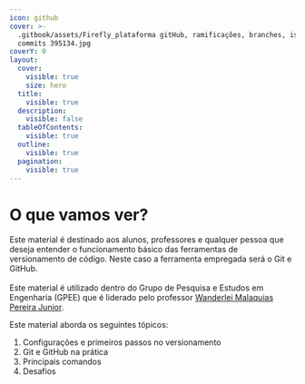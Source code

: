 ```yaml
---
icon: github
cover: >-
  .gitbook/assets/Firefly_plataforma gitHub, ramificações, branches, issues,
  commits 395134.jpg
coverY: 0
layout:
  cover:
    visible: true
    size: hero
  title:
    visible: true
  description:
    visible: false
  tableOfContents:
    visible: true
  outline:
    visible: true
  pagination:
    visible: true
---
```


# O que vamos ver?

Este material é destinado aos alunos, professores e qualquer pessoa que deseja entender o funcionamento básico das ferramentas de versionamento de código. Neste caso a ferramenta empregada será o Git e GitHub.\
\
Este material é utilizado dentro do Grupo de Pesquisa e Estudos em Engenharia (GPEE) que é liderado pelo professor [Wanderlei Malaquias Pereira Junior](http://lattes.cnpq.br/2268506213083114).

Este material aborda os seguintes tópicos:

1. Configurações e primeiros passos no versionamento
2. Git e GitHub na prática
3. Principais comandos
4. Desafios
